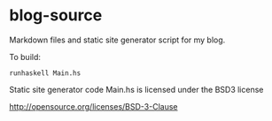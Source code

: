 blog-source
===========

Markdown files and static site generator script for my blog.

To build:

    runhaskell Main.hs

Static site generator code Main.hs is licensed under the BSD3 license

http://opensource.org/licenses/BSD-3-Clause
